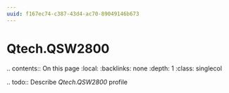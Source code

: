 ```yaml
---
uuid: f167ec74-c387-43d4-ac70-89049146b673
---
```



# Qtech.QSW2800

.. contents:: On this page
    :local:
    :backlinks: none
    :depth: 1
    :class: singlecol

.. todo::
    Describe *Qtech.QSW2800* profile

